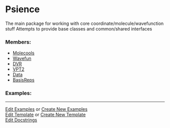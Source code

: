 # <a id="Psience">Psience</a>
    
The main package for working with core coordinate/molecule/wavefunction stuff
Attempts to provide base classes and common/shared interfaces

### Members:

  - [Molecools](Psience/Molecools.md)
  - [Wavefun](Psience/Wavefun.md)
  - [DVR](Psience/DVR.md)
  - [VPT2](Psience/VPT2.md)
  - [Data](Psience/Data.md)
  - [BasisReps](Psience/BasisReps.md)

### Examples:



___

[Edit Examples](https://github.com/McCoyGroup/Psience/edit/edit/ci/examples/ci/docs/Psience.md) or 
[Create New Examples](https://github.com/McCoyGroup/Psience/new/edit/?filename=ci/examples/ci/docs/Psience.md) <br/>
[Edit Template](https://github.com/McCoyGroup/Psience/edit/edit/ci/docs/ci/docs/Psience.md) or 
[Create New Template](https://github.com/McCoyGroup/Psience/new/edit/?filename=ci/docs/templates/ci/docs/Psience.md) <br/>
[Edit Docstrings](https://github.com/McCoyGroup/Psience/edit/edit/__init__.py?message=Update%20Docs)